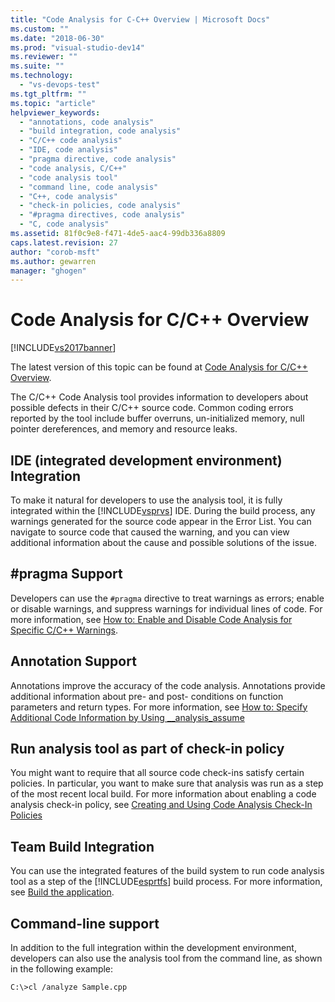 ```yaml
---
title: "Code Analysis for C-C++ Overview | Microsoft Docs"
ms.custom: ""
ms.date: "2018-06-30"
ms.prod: "visual-studio-dev14"
ms.reviewer: ""
ms.suite: ""
ms.technology: 
  - "vs-devops-test"
ms.tgt_pltfrm: ""
ms.topic: "article"
helpviewer_keywords: 
  - "annotations, code analysis"
  - "build integration, code analysis"
  - "C/C++ code analysis"
  - "IDE, code analysis"
  - "pragma directive, code analysis"
  - "code analysis, C/C++"
  - "code analysis tool"
  - "command line, code analysis"
  - "C++, code analysis"
  - "check-in policies, code analysis"
  - "#pragma directives, code analysis"
  - "C, code analysis"
ms.assetid: 81f0c9e8-f471-4de5-aac4-99db336a8809
caps.latest.revision: 27
author: "corob-msft"
ms.author: gewarren
manager: "ghogen"
---
```

# Code Analysis for C/C++ Overview
[!INCLUDE[vs2017banner](../includes/vs2017banner.md)]

The latest version of this topic can be found at [Code Analysis for C/C++ Overview](https://docs.microsoft.com/visualstudio/code-quality/code-analysis-for-c-cpp-overview).  
  
The C/C++ Code Analysis tool provides information to developers about possible defects in their C/C++ source code. Common coding errors reported by the tool include buffer overruns, un-initialized memory, null pointer dereferences, and memory and resource leaks.  
  
## IDE (integrated development environment) Integration  
 To make it natural for developers to use the analysis tool, it is fully integrated within the [!INCLUDE[vsprvs](../includes/vsprvs-md.md)] IDE. During the build process, any warnings generated for the source code appear in the Error List. You can navigate to source code that caused the warning, and you can view additional information about the cause and possible solutions of the issue.  
  
## #pragma Support  
 Developers can use the `#pragma` directive to treat warnings as errors; enable or disable warnings, and suppress warnings for individual lines of code. For more information, see [How to: Enable and Disable Code Analysis for Specific C/C++ Warnings](http://msdn.microsoft.com/en-us/910b8518-71f1-4b2e-b012-70647795642a).  
  
## Annotation Support  
 Annotations improve the accuracy of the code analysis. Annotations provide additional information about pre- and post- conditions on function parameters and return types. For more information, see [How to: Specify Additional Code Information by Using __analysis_assume](../code-quality/how-to-specify-additional-code-information-by-using-analysis-assume.md)  
  
## Run analysis tool as part of check-in policy  
 You might want to require that all source code check-ins satisfy certain policies. In particular, you want to make sure that analysis was run as a step of the most recent local build. For more information about enabling a code analysis check-in policy, see [Creating and Using Code Analysis Check-In Policies](../code-quality/creating-and-using-code-analysis-check-in-policies.md)  
  
## Team Build Integration  
 You can use the integrated features of the build system to run code analysis tool as a step of the [!INCLUDE[esprtfs](../includes/esprtfs-md.md)] build process. For more information, see [Build the application](http://msdn.microsoft.com/library/a971b0f9-7c28-479d-a37b-8fd7e27ef692).  
  
## Command-line support  
 In addition to the full integration within the development environment, developers can also use the analysis tool from the command line, as shown in the following example:  
  
 `C:\>cl /analyze Sample.cpp`



